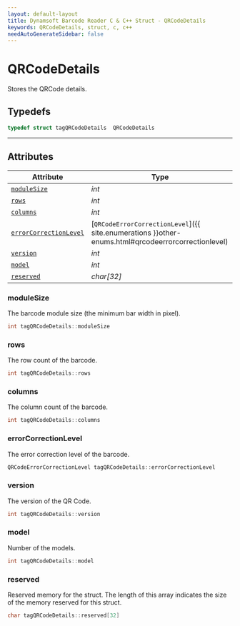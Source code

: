 ```yaml
---
layout: default-layout
title: Dynamsoft Barcode Reader C & C++ Struct - QRCodeDetails
keywords: QRCodeDetails, struct, c, c++
needAutoGenerateSidebar: false
---
```



# QRCodeDetails
Stores the QRCode details.  

## Typedefs

```cpp
typedef struct tagQRCodeDetails  QRCodeDetails
```  
  
---
  

## Attributes
  
| Attribute | Type |
|---------- | ---- |
| [`moduleSize`](#modulesize) | *int* |
| [`rows`](#rows) | *int* |
| [`columns`](#columns) | *int* |
| [`errorCorrectionLevel`](#errorcorrectionlevel) | [`QRCodeErrorCorrectionLevel`]({{ site.enumerations }}other-enums.html#qrcodeerrorcorrectionlevel) |
| [`version`](#version) | *int* |
| [`model`](#model) | *int* |
| [`reserved`](#reserved) | *char\[32\]* |


### moduleSize
The barcode module size (the minimum bar width in pixel).  
```cpp
int tagQRCodeDetails::moduleSize
```

### rows
The row count of the barcode.  
```cpp
int tagQRCodeDetails::rows
```

### columns
The column count of the barcode. 
```cpp
int tagQRCodeDetails::columns
```

### errorCorrectionLevel
The error correction level of the barcode.  
```cpp
QRCodeErrorCorrectionLevel tagQRCodeDetails::errorCorrectionLevel
```

### version
The version of the QR Code.
```cpp
int tagQRCodeDetails::version
```

### model
Number of the models.
```cpp
int tagQRCodeDetails::model
```

### reserved
Reserved memory for the struct. The length of this array indicates the size of the memory reserved for this struct.
```cpp
char tagQRCodeDetails::reserved[32]
```

